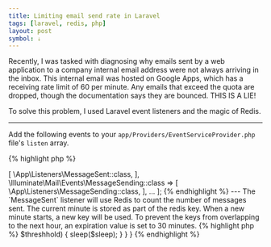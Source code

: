 ```yaml
---
title: Limiting email send rate in Laravel
tags: [laravel, redis, php]
layout: post
symbol: ⇣
---
```

Recently, I was tasked with diagnosing why emails sent by a web application to a company internal email address were not always arriving in the inbox.
This internal email was hosted on Google Apps, which has a receiving rate limit of 60 per minute.
Any emails that exceed the quota are dropped, though the documentation says they are bounced. 
THIS IS A LIE!

To solve this problem, I used Laravel event listeners and the magic of Redis.

---

Add the following events to your `app/Providers/EventServiceProvider.php` file's `listen` array.

{% highlight php %}
<?php
protected $listen = [

    ...

    \Illuminate\Mail\Events\MessageSent::class => [
        \App\Listeners\MessageSent::class,
    ],
    \Illuminate\Mail\Events\MessageSending::class => [
        \App\Listeners\MessageSending::class,
    ],

    ...

];
{% endhighlight %}

---

The `MessageSent` listener will use Redis to count the number of messages sent. 
The current minute is stored as part of the redis key.
When a new minute starts, a new key will be used.
To prevent the keys from overlapping to the next hour, an expiration value is set to 30 minutes.

{% highlight php %}
<?php

namespace App\Listeners;

use Illuminate\Queue\InteractsWithQueue;
use Illuminate\Contracts\Queue\ShouldQueue;

class MessageSent
{
    public function __construct()
    {
        //
    }

    public function handle($event)
    {
        $key = self::getCounterKey();

        // 30 minute cache time
        $ttl = 60 * 30;

        // Create new redis key every minute with count
        \Redis::incr($key);

        // Set expiration so these keys die after they are no longer needed
        \Redis::expire($key, $ttl);
    }

    public static function getCounterKey(): string
    {
        return "mailcounter:" . date('i');
    }
}

{% endhighlight %}

---

The `MessageSending` event runs _before_ an email gets sent and is where the rate limiting actually occurs.
This event can be tuned to fit your needs.

{% highlight php %}
<?php

namespace App\Listeners;

use Illuminate\Queue\InteractsWithQueue;
use Illuminate\Contracts\Queue\ShouldQueue;

class MessageSending
{

    public function __construct()
    {
        //
    }

    public function handle($event)
    {        
        // Threshhold number of messages before limiting occurs
        $threshhold = 45;
        
        // Number of seconds to sleep before sending.
        // Dev environments don't need to sleep (presumably)
        $sleep = \App::environment('production') ? 5 : 0;
        
        // Get the number of emails sent this minute
        $count = (int)\Redis::get(MessageSent::getCounterKey());

        // If more than 45 messages have been sent this minute, then we will sleep for 5 seconds.
        // This will prevent us from exceeding the 60 email/minute limit on our distribution lists.
        if ($count > $threshhold) {
            sleep($sleep);
        }
    }
}

{% endhighlight %}
